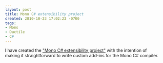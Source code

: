 ```yaml
---
layout: post
title: Mono C# extensibility project
created: 2010-10-23 17:02:23 -0700
tags:
- Mono
- Ductile
- C#
---
```

I have created the ["Mono C# extensibility project"](https://github.com/rcook/mono/) with the intention of making it straightforward to write custom add-ins for the Mono C# compiler.

